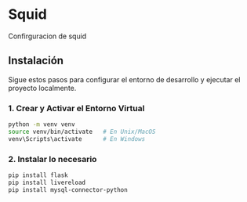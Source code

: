 # Squid

Confirguracion de squid

## Instalación

Sigue estos pasos para configurar el entorno de desarrollo y ejecutar el proyecto localmente.

### 1. Crear y Activar el Entorno Virtual

```bash
python -m venv venv
source venv/bin/activate   # En Unix/MacOS
venv\Scripts\activate      # En Windows
```

### 2. Instalar lo necesario

```bash
pip install flask
pip install livereload
pip install mysql-connector-python
```
